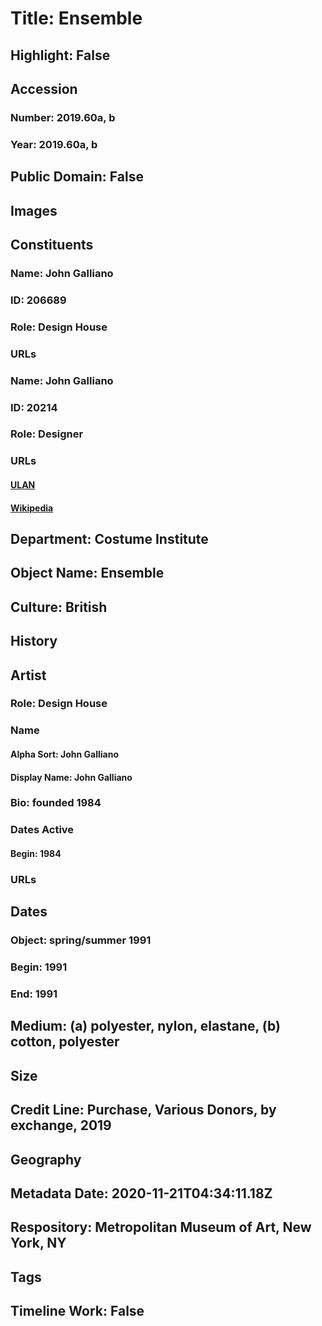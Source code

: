 # Title: Ensemble
## Highlight: False
## Accession
### Number: 2019.60a, b
### Year: 2019.60a, b
## Public Domain: False
## Images
## Constituents
### Name: John Galliano
### ID: 206689
### Role: Design House
### URLs
### Name: John Galliano
### ID: 20214
### Role: Designer
### URLs
#### [ULAN](http://vocab.getty.edu/page/ulan/500332093)
#### [Wikipedia](https://www.wikidata.org/wiki/Q313607)
## Department: Costume Institute
## Object Name: Ensemble
## Culture: British
## History
## Artist
### Role: Design House
### Name
#### Alpha Sort: John Galliano
#### Display Name: John Galliano
### Bio: founded 1984
### Dates Active
#### Begin: 1984
### URLs
## Dates
### Object: spring/summer 1991
### Begin: 1991
### End: 1991
## Medium: (a) polyester, nylon, elastane, (b) cotton, polyester
## Size
## Credit Line: Purchase, Various Donors, by exchange, 2019
## Geography
## Metadata Date: 2020-11-21T04:34:11.18Z
## Respository: Metropolitan Museum of Art, New York, NY
## Tags
## Timeline Work: False